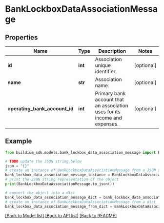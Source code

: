 # BankLockboxDataAssociationMessage


## Properties

Name | Type | Description | Notes
------------ | ------------- | ------------- | -------------
**id** | **int** | Association unique identifier. | [optional] 
**name** | **str** | Association name. | [optional] 
**operating_bank_account_id** | **int** | Primary bank account that an association uses for its income and expenses. | [optional] 

## Example

```python
from buildium_sdk.models.bank_lockbox_data_association_message import BankLockboxDataAssociationMessage

# TODO update the JSON string below
json = "{}"
# create an instance of BankLockboxDataAssociationMessage from a JSON string
bank_lockbox_data_association_message_instance = BankLockboxDataAssociationMessage.from_json(json)
# print the JSON string representation of the object
print(BankLockboxDataAssociationMessage.to_json())

# convert the object into a dict
bank_lockbox_data_association_message_dict = bank_lockbox_data_association_message_instance.to_dict()
# create an instance of BankLockboxDataAssociationMessage from a dict
bank_lockbox_data_association_message_from_dict = BankLockboxDataAssociationMessage.from_dict(bank_lockbox_data_association_message_dict)
```
[[Back to Model list]](../README.md#documentation-for-models) [[Back to API list]](../README.md#documentation-for-api-endpoints) [[Back to README]](../README.md)


